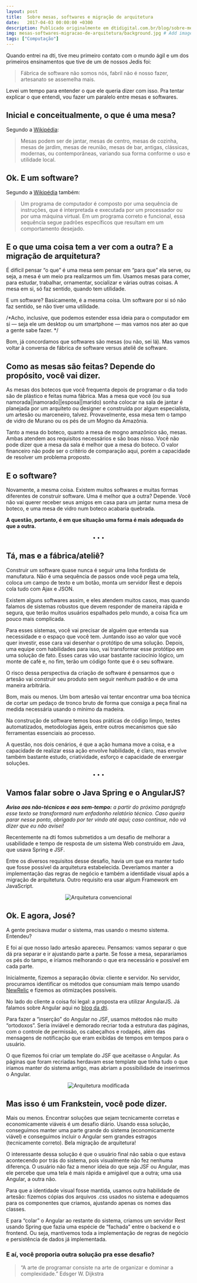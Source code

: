 ```yaml
---
layout: post
title:  Sobre mesas, softwares e migração de arquitetura
date:   2017-04-03 00:00:00 +0300
description: Publicado originalmente em dtidigital.com.br/blog/sobre-mesas-softwares-e-migracao-de-arquitetura/
img: mesas-softwares-migracao-de-arquitetura/background.jpg # Add image post (optional)
tags: ["Computação"]
---
```


Quando entrei na dti, tive meu primeiro contato com o mundo ágil e um dos primeiros ensinamentos que tive de um de nossos Jedis foi:

> Fábrica de software não somos nós, fabril não é nosso fazer, artesanato se assemelha mais.

Levei um tempo para entender o que ele queria dizer com isso. Pra tentar explicar o que entendi, vou fazer um paralelo entre mesas e softwares.

## Inicial e conceitualmente, o que é uma mesa?
Segundo a <a href="https://pt.wikipedia.org/wiki/Mesa" target="_blank">Wikipédia</a>: 

> Mesas podem ser de jantar, mesas de centro, mesas de cozinha, mesas de jardim, mesas de reunião, mesas de bar, antigas, clássicas, modernas, ou contemporâneas, variando sua forma conforme o uso e utilidade local.

## Ok. E um software?
Segundo a <a href="https://pt.wikipedia.org/wiki/Software" target="_blank">Wikipédia</a> também: 

> Um programa de computador é composto por uma sequência de instruções, que é interpretada e executada por um processador ou por uma máquina virtual. Em um programa correto e funcional, essa sequência segue padrões específicos que resultam em um comportamento desejado.

## E o que uma coisa tem a ver com a outra? E a migração de arquitetura?
É difícil pensar “o que” é uma mesa sem pensar em “para que” ela serve, ou seja, a mesa é um meio pra realizarmos um fim. Usamos mesas para comer, para estudar, trabalhar, ornamentar, socializar e várias outras coisas. A mesa em si, só faz sentido, quando tem utilidade.

E um software? Basicamente, é a mesma coisa. Um software por si só não faz sentido, se não tiver uma utilidade.

/*Acho, inclusive, que podemos estender essa ideia para o computador em si — seja ele um desktop ou um smartphone — mas vamos nos ater ao que a gente sabe fazer. */

Bom, já concordamos que softwares são mesas (ou não, sei lá). Mas vamos voltar à conversa de fábrica de software versus ateliê de software.

## Como as mesas são feitas? Depende do propósito, você vai dizer.
As mesas dos botecos que você frequenta depois de programar o dia todo são de plástico e feitas numa fábrica. Mas a mesa que você (ou sua namorada||namorado||esposa||marido) sonha colocar na sala de jantar é planejada por um arquiteto ou designer e construída por algum especialista, um artesão ou marceneiro, talvez. Provavelmente, essa mesa tem o tampo de vidro de Murano ou os pés de um Mogno da Amazônia.

Tanto a mesa do boteco, quanto a mesa de mogno amazônico são, mesas. Ambas atendem aos requisitos necessários e são boas nisso. Você não pode dizer que a mesa da sala é melhor que a mesa do boteco. O valor financeiro não pode ser o critério de comparação aqui, porém a capacidade de resolver um problema proposto.

## E o software?
Novamente, a mesma coisa. Existem muitos softwares e muitas formas diferentes de construir software. Uma é melhor que a outra? Depende. Você não vai querer receber seus amigos em casa para um jantar numa mesa de boteco, e uma mesa de vidro num boteco acabaria quebrada.

**A questão, portanto, é em que situação uma forma é mais adequada do que a outra.**

<center>&bull; &bull; &bull;</center>

## Tá, mas e a fábrica/ateliê?
Construir um software quase nunca é seguir uma linha fordista de manufatura. Não é uma sequência de passos onde você pega uma tela, coloca um campo de texto e um botão, monta um servidor Rest e depois cola tudo com Ajax e JSON.

Existem alguns softwares assim, e eles atendem muitos casos, mas quando falamos de sistemas robustos que devem responder de maneira rápida e segura, que terão muitos usuários espalhados pelo mundo, a coisa fica um pouco mais complicada.

Para esses sistemas, você vai precisar de alguém que entenda sua necessidade e o espaço que você tem. Juntando isso ao valor que você quer investir, esse cara vai desenhar o protótipo de uma solução. Depois, uma equipe com habilidades para isso, vai transformar esse protótipo em uma solução de fato. Esses caras vão usar bastante raciocínio lógico, um monte de café e, no fim, terão um código fonte que é o seu software.

O risco dessa perspectiva da criação de software é pensarmos que o artesão vai construir seu produto sem seguir nenhum padrão e de uma maneira arbitrária.

Bom, mais ou menos. Um bom artesão vai tentar encontrar uma boa técnica de cortar um pedaço de tronco bruto de forma que consiga a peça final na medida necessária usando o mínimo da madeira.

Na construção de software temos boas práticas de código limpo, testes automatizados, metodologias ágeis, entre outros mecanismos que são ferramentas essenciais ao processo.

A questão, nos dois cenários, é que a ação humana move a coisa, e a capacidade de realizar essa ação envolve habilidade, é claro, mas envolve também bastante estudo, criatividade, esforço e capacidade de enxergar soluções.

<center>&bull; &bull; &bull;</center>

## Vamos falar sobre o Java Spring e o AngularJS?
_**Aviso aos não-técnicos e aos sem-tempo:** a partir do próximo parágrafo esse texto se transformará num enfadonho relatório técnico. Caso queira parar nesse ponto, obrigado por ter vindo até aqui; caso continue, não vá dizer que eu não avisei!_

Recentemente na dti fomos submetidos a um desafio de melhorar a usabilidade e tempo de resposta de um sistema Web construído em Java, que usava Spring e JSF.

Entre os diversos requisitos desse desafio, havia um que era manter tudo que fosse possível da arquitetura estabelecida. Deveríamos manter a implementação das regras de negócio e também a identidade visual após a migração de arquitetura. Outro requisito era usar algum Framework em JavaScript.

<center>
<img src="/assets/img/mesas-softwares-migracao-de-arquitetura/01.png" alt="Arquitetura convencional" />
</center>

## Ok. E agora, José?
A gente precisava mudar o sistema, mas usando o mesmo sistema. Entendeu?

E foi aí que nosso lado artesão apareceu. Pensamos: vamos separar o que dá pra separar e ir ajustando parte a parte. Se fosse a mesa, separaríamos os pés do tampo, e iríamos melhorando o que era necessário e possível em cada parte.

Inicialmente, fizemos a separação óbvia: cliente e servidor. No servidor, procuramos identificar os métodos que consumiam mais tempo usando <a href="https://newrelic.com/" target="_blank">NewRelic</a> e fizemos as otimizações possíveis.

No lado do cliente a coisa foi legal: a proposta era utilizar AngularJS. Já falamos sobre Angular aqui no <a href="http://blog.dtidigital.com.br/angular-js-uma-introducao/" target="_blank">blog da dti</a>.

Para fazer a “inserção” do Angular no JSF, usamos métodos não muito “ortodoxos”. Seria inviável e demorado recriar toda a estrutura das páginas, com o controle de permissão, os cabeçalhos e rodapés, além das mensagens de notificação que eram exibidas de tempos em tempos para o usuário.

O que fizemos foi criar um template do JSF que aceitasse o Angular. As páginas que foram recriadas herdavam esse template que tinha tudo o que iríamos manter do sistema antigo, mas abriam a possibilidade de inserirmos o Angular.

<center>
<img src="/assets/img/mesas-softwares-migracao-de-arquitetura/02.png" alt="Arquitetura modificada" />
</center>

## Mas isso é um Frankstein, você pode dizer.
Mais ou menos. Encontrar soluções que sejam tecnicamente corretas e economicamente viáveis é um desafio diário. Usando essa solução, conseguimos manter uma parte grande do sistema (economicamente viável) e conseguimos incluir o Angular sem grandes estragos (tecnicamente correto). Bela migração de arquitetura!

O interessante dessa solução é que o usuário final não sabia o que estava acontecendo por trás do sistema, pois visualmente não fez nenhuma diferença. O usuário não faz a menor ideia do que seja JSF ou Angular, mas ele percebe que uma tela é mais rápida e amigável que a outra; uma usa Angular, a outra não.

Para que a identidade visual fosse mantida, usamos outra habilidade de artesão: fizemos cópias dos arquivos .css usados no sistema e adequamos para os componentes que criamos, ajustando apenas os nomes das classes.

E para “colar” o Angular ao restante do sistema, criamos um servidor Rest usando Spring que fazia uma espécie de “fachada” entre o backend e o frontend. Ou seja, mantivemos toda a implementação de regras de negócio e persistência de dados já implementada.

### E aí, você proporia outra solução pra esse desafio?

> “A arte de programar consiste na arte de organizar e dominar a complexidade.”
Edsger W. Dijkstra